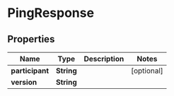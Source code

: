 
# PingResponse

## Properties
Name | Type | Description | Notes
------------ | ------------- | ------------- | -------------
**participant** | **String** |  |  [optional]
**version** | **String** |  | 



